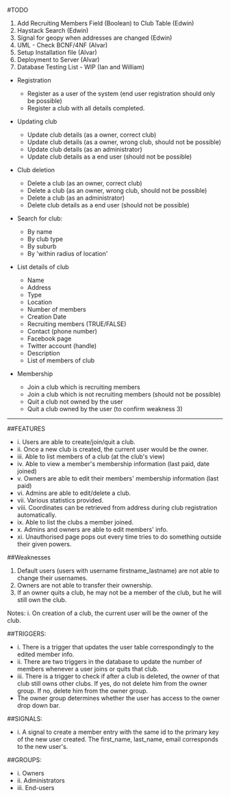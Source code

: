 #TODO
1. Add Recruiting Members Field (Boolean) to Club Table (Edwin)
2. Haystack Search (Edwin)
3. Signal for geopy when addresses are changed (Edwin)
4. UML - Check BCNF/4NF (Alvar)
5. Setup Installation file (Alvar)
6. Deployment to Server (Alvar)
7. Database Testing List - WIP (Ian and William)
* Registration
	- Register as a user of the system (end user registration should only be possible)
	- Register a club with all details completed.

* Updating club
	- Update club details (as a owner, correct club)
	- Update club details (as a owner, wrong club, should not be possible)
	- Update club details (as an administrator)
	- Update club details as a end user (should not be possible)

* Club deletion
	- Delete a club (as an owner, correct club)
	- Delete a club (as an owner, wrong club, should not be possible)
	- Delete a club (as an administrator)
	- Delete club details as a end user (should not be possible)

* Search for club:
	- By name
	- By club type
	- By suburb
	- By 'within radius of location'
	
* List details of club
	- Name
	- Address
	- Type
	- Location
	- Number of members
	- Creation Date
	- Recruiting members (TRUE/FALSE)
	- Contact (phone number)
	- Facebook page
	- Twitter account (handle)
	- Description
	- List of members of club

* Membership
	- Join a club which is recruiting members
	- Join a club which is not recruiting members (should not be possible)
	- Quit a club not owned by the user
	- Quit a club owned by the user (to confirm weakness 3)
---

##FEATURES
* i. Users are able to create/join/quit a club.
* ii. Once a new club is created, the current user would be the owner.
* iii. Able to list members of a club (at the club's view)
* iv. Able to view a member's membership information (last paid, date joined)
* v. Owners are able to edit their members' membership information (last paid)
* vi. Admins are able to edit/delete a club.
* vii. Various statistics provided.
* viii. Coordinates can be retrieved from address during club registration automatically.
* ix. Able to list the clubs a member joined.
* x. Admins and owners are able to edit members' info.
* xi. Unauthorised page pops out every time tries to do something outside their given powers.

##Weaknesses
1. Default users (users with username firstname_lastname) are not able to change their usernames.
2. Owners are not able to transfer their ownership.
3. If an owner quits a club, he may not be a member of the club, but he will still own the club.

Notes:
i. On creation of a club, the current user will be the owner of the club.

##TRIGGERS:
* i. There is a trigger that updates the user table correspondingly to the edited member info.
* ii. There are two triggers in the database to update the number of members whenever a user joins or quits that club.
* iii. There is a trigger to check if after a club is deleted, the owner of that club still owns other clubs. If yes, do not delete him from the owner group. If no, delete him from the owner group. 
* The owner group determines whether the user has access to the owner drop down bar. 

##SIGNALS:
* i. A signal to create a member entry with the same id to the primary key of the new user created. The first_name, last_name, email corresponds to the new user's.

##GROUPS:
* i. Owners
* ii. Administrators
* iii. End-users
